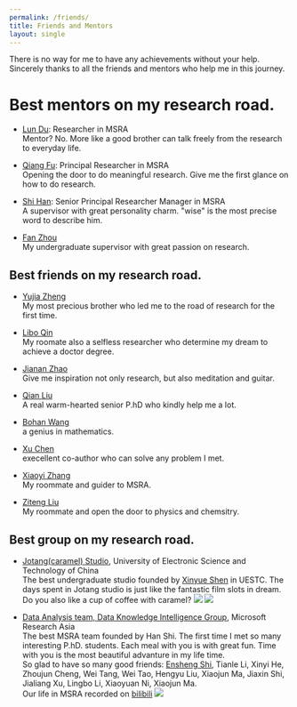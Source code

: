 ```yaml
---
permalink: /friends/
title: Friends and Mentors
layout: single
---
```

There is no way for me to have any achievements without your help. Sincerely thanks to all the friends and mentors who help me in this journey. 

# Best mentors on my research road.
<ul>
    <li>
        <p>
            <a href="https://www.microsoft.com/en-us/research/people/ludu/">Lun Du</a>: Researcher in MSRA<br>
            Mentor? No. More like a good brother can talk freely from the research to everyday life.
        </p>
    </li>
    <li>
        <p>
            <a href="https://scholar.google.com/citations?user=bwTLZSIAAAAJ&hl=en">Qiang Fu</a>: Principal Researcher in MSRA<br>
            Opening the door to do meaningful research. Give me the first glance on how to do research.
        </p>
    </li>
    <li>
        <p>
            <a href="https://www.microsoft.com/en-us/research/people/shihan/">Shi Han</a>: Senior Principal Researcher Manager in MSRA<br>
            A supervisor with great personality charm. "wise" is the most precise word to describe him.
        </p>
    </li>
    <li>
        <p>
            <a href="https://sise.uestc.edu.cn/info/1036/5686.htm">Fan Zhou</a><br>
            My undergraduate supervisor with great passion on research. 
        </p>
    </li>
</ul>



## Best friends on my research road.
<ul>
    <li>
        <p>
            <a href="http://yjzheng.com/">Yujia Zheng</a>
            <br>
            My most precious brother who led me to the road of research for the first time.
        </p>
    </li>
    <li>
        <p>
            <a href="http://ir.hit.edu.cn/~lbqin/">Libo Qin</a>
            <br>
            My roomate also a selfless researcher who determine my dream to achieve a doctor degree.
        </p>
    </li>
    <li>
        <p>
            <a href="https://andy-border.github.io/">Jianan Zhao</a>
            <br>
            Give me inspiration not only research, but also meditation and guitar.
        </p>
    </li>
    <li>
        <p>
            <a href="http://siviltaram.github.io/">Qian Liu</a>
            <br>
            A real warm-hearted senior P.hD who kindly help me a lot.
        </p>
    </li>
    <li>
        <p>
            <a href="https://bhwangfy.github.io">Bohan Wang</a>
            <br>
            a genius in mathematics.
        </p>
    </li>
    <li>
        <p>
            <a href="">Xu Chen</a>
            <br>
            execellent co-author who can solve any problem I met.
        </p>
    </li>
    <li>
        <p>
            <a href="https://www.microsoft.com/en-us/research/people/xiaoyizhang/">Xiaoyi Zhang</a>
            <br>
            My roommate and guider to MSRA.
        </p>
    </li>
    <li>
        <p>
            <a href="https://www.linkedin.com/in/ziteng-liu-602b3410a/">Ziteng Liu</a>
            <br>
            My roommate and open the door to physics and chemsitry.
        </p>
    </li>
</ul>




## Best group on my research road.
<ul>
    <li>
        <p>
            <a href="https://jotang.club/jotanger.html">Jotang(caramel) Studio</a>, University of Electronic Science and Technology of China
            <br>
            The best undergraduate studio founded by <a href="https://www.zuozuovera.com/">Xinyue Shen</a> in UESTC. The days spent in Jotang studio is just like the fantastic film slots in dream. Do you also like a cup of coffee with caramel?
            <img src = "https://pic4.zhimg.com/80/v2-d52e74191f576239e945b80692d5bb0e_720w.jpeg">
            <img src = "https://pic1.zhimg.com/80/v2-4f45d128734f2ee20fc7e8a6abb5f678_720w.jpeg">
        </p>
    </li>
    <li>
        <p>
            <a href="https://www.microsoft.com/en-us/research/group/data-knowledge-intelligence/">Data Analysis team, Data Knowledge Intelligence Group</a>, Microsoft Research Asia
            <br>
              The best MSRA team founded by Han Shi. The first time I met so many interesting P.hD. students. Each meal with you is with great fun. Time with you is the most beautiful advanture in my life time.
            <br> So glad to have so many good friends: <a href="https://enshengshi.github.io/">Ensheng Shi</a>, Tianle Li, Xinyi He, Zhoujun Cheng, Wei Tang, Wei Tao, Hengyu Liu, Xiaojun Ma, Jiaxin Shi, Jialiang Xu, Lingbo Li, Xiaoyuan Ni, Xiaojun Ma.
            <br> Our life in MSRA recorded on <a href="https://www.bilibili.com/video/BV1bT4y1C7bc?spm_id_from=333.999.0.0">bilibili</a>
            <img src = "https://pica.zhimg.com/80/v2-5eb03cbc6d11f062577f0306d8ebeaac_720w.jpeg">
        </p>
    </li>
</ul>
